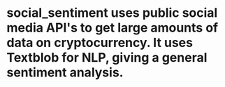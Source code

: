 # social_sentiment uses public social media API's to get large amounts of data on cryptocurrency. It uses Textblob for NLP, giving a general sentiment analysis. 
